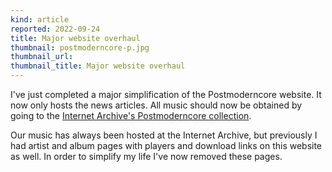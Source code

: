 ```yaml
---
kind: article
reported: 2022-09-24
title: Major website overhaul
thumbnail: postmoderncore-p.jpg
thumbnail_url: 
thumbnail_title: Major website overhaul
---
```

I've just completed a major simplification of the Postmoderncore website. It now only hosts the news articles.
All music should now be obtained by going to the [Internet Archive's Postmoderncore collection](https://archive.org/details/postmoderncore?sort=-date).

Our music has always been hosted at the Internet Archive, but previously I had artist and album pages with players and download links on this website
as well. In order to simplify my life I've now removed these pages.